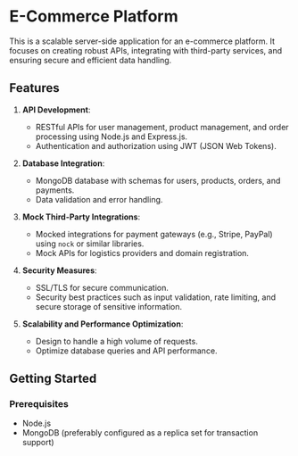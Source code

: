 # E-Commerce Platform

This is a scalable server-side application for an e-commerce platform. It focuses on creating robust APIs, integrating with third-party services, and ensuring secure and efficient data handling.

## Features

1. **API Development**:
   - RESTful APIs for user management, product management, and order processing using Node.js and Express.js.
   - Authentication and authorization using JWT (JSON Web Tokens).

2. **Database Integration**:
   - MongoDB database with schemas for users, products, orders, and payments.
   - Data validation and error handling.

3. **Mock Third-Party Integrations**:
   - Mocked integrations for payment gateways (e.g., Stripe, PayPal) using `nock` or similar libraries.
   - Mock APIs for logistics providers and domain registration.

4. **Security Measures**:
   - SSL/TLS for secure communication.
   - Security best practices such as input validation, rate limiting, and secure storage of sensitive information.

5. **Scalability and Performance Optimization**:
   - Design to handle a high volume of requests.
   - Optimize database queries and API performance.

## Getting Started

### Prerequisites

- Node.js
- MongoDB (preferably configured as a replica set for transaction support)

